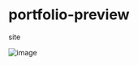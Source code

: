 # portfolio-preview
site

![image](https://github.com/8ORUZ7/portfolio-preview/blob/src/images/Screenshot%202025-04-28%20043112.png?raw=true)
